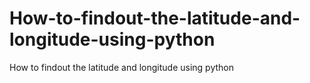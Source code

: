 # How-to-findout-the-latitude-and-longitude-using-python
How to findout the latitude and longitude using python
